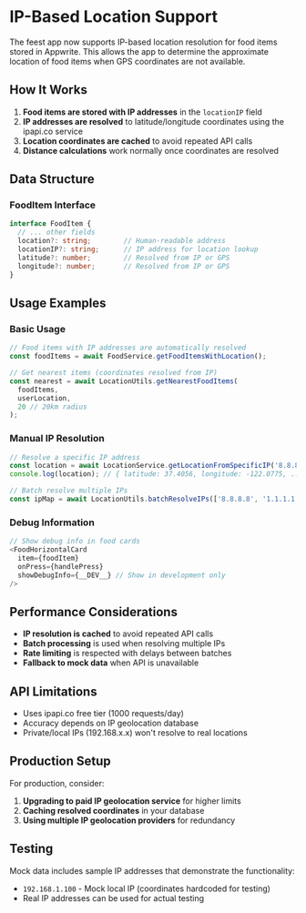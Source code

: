 # IP-Based Location Support

The feest app now supports IP-based location resolution for food items stored in Appwrite. This allows the app to determine the approximate location of food items when GPS coordinates are not available.

## How It Works

1. **Food items are stored with IP addresses** in the `locationIP` field
2. **IP addresses are resolved** to latitude/longitude coordinates using the ipapi.co service
3. **Location coordinates are cached** to avoid repeated API calls
4. **Distance calculations** work normally once coordinates are resolved

## Data Structure

### FoodItem Interface
```typescript
interface FoodItem {
  // ... other fields
  location?: string;        // Human-readable address
  locationIP?: string;      // IP address for location lookup
  latitude?: number;        // Resolved from IP or GPS
  longitude?: number;       // Resolved from IP or GPS
}
```

## Usage Examples

### Basic Usage
```typescript
// Food items with IP addresses are automatically resolved
const foodItems = await FoodService.getFoodItemsWithLocation();

// Get nearest items (coordinates resolved from IP)
const nearest = await LocationUtils.getNearestFoodItems(
  foodItems,
  userLocation,
  20 // 20km radius
);
```

### Manual IP Resolution
```typescript
// Resolve a specific IP address
const location = await LocationService.getLocationFromSpecificIP('8.8.8.8');
console.log(location); // { latitude: 37.4056, longitude: -122.0775, ... }

// Batch resolve multiple IPs
const ipMap = await LocationUtils.batchResolveIPs(['8.8.8.8', '1.1.1.1']);
```

### Debug Information
```typescript
// Show debug info in food cards
<FoodHorizontalCard 
  item={foodItem} 
  onPress={handlePress}
  showDebugInfo={__DEV__} // Show in development only
/>
```

## Performance Considerations

- **IP resolution is cached** to avoid repeated API calls
- **Batch processing** is used when resolving multiple IPs
- **Rate limiting** is respected with delays between batches
- **Fallback to mock data** when API is unavailable

## API Limitations

- Uses ipapi.co free tier (1000 requests/day)
- Accuracy depends on IP geolocation database
- Private/local IPs (192.168.x.x) won't resolve to real locations

## Production Setup

For production, consider:
1. **Upgrading to paid IP geolocation service** for higher limits
2. **Caching resolved coordinates** in your database
3. **Using multiple IP geolocation providers** for redundancy

## Testing

Mock data includes sample IP addresses that demonstrate the functionality:
- `192.168.1.100` - Mock local IP (coordinates hardcoded for testing)
- Real IP addresses can be used for actual testing
